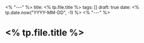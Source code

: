 <% "---" %>
title: <% tp.file.title %>
tags: []
draft: true
date: <% tp.date.now("YYYY-MM-DD", -1) %>
<% "---" %>

# <% tp.file.title %>
